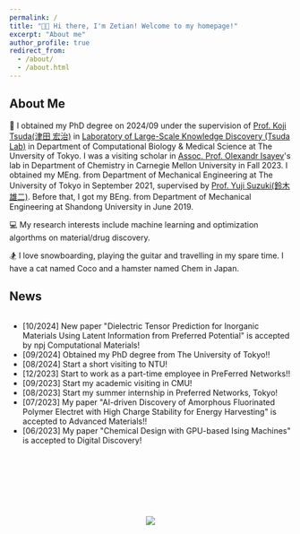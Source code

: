 ```yaml
---
permalink: /
title: "👋🏻 Hi there, I'm Zetian! Welcome to my homepage!"
excerpt: "About me"
author_profile: true
redirect_from: 
  - /about/
  - /about.html
---
```


## About Me

🏫 I obtained my PhD degree on 2024/09 under the supervision of [Prof. Koji Tsuda(津田 宏治)](https://scholar.google.com/citations?user=HvVqBmkAAAAJ&hl=en) in [Laboratory of Large-Scale Knowledge Discovery (Tsuda Lab)](https://www.tsudalab.org/en/) in Department of Computational Biology & Medical Science at The Unversity of Tokyo. I was a visiting scholar in [Assoc. Prof. Olexandr Isayev](https://scholar.google.com/citations?user=7ICaR4EAAAAJ&hl=en)'s lab in Department of Chemistry in Carnegie Mellon University in Fall 2023. I obtained my MEng. from Department of Mechanical Engineering at The University of Tokyo in September 2021, supervised by [Prof. Yuji Suzuki(鈴木 雄二)](http://www.mesl.t.u-tokyo.ac.jp/users/ysuzuki/). Before that, I got my BEng. from Department of Mechanical Engineering at Shandong University in June 2019.

<!-- <div align="right">
  <img  width="200" src="/images/coco.jpg">
  <center>Coco!!</center>
</div> -->
💻 My research interests include machine learning and optimization algorthms on material/drug discovery.

🏂 I love snowboarding, playing the guitar and travelling in my spare time. I have a cat named Coco and a hamster named Chem in Japan.

## News

<div style="height: 300px; overflow: auto;">
  <ul>
    <li>[10/2024] New paper "Dielectric Tensor Prediction for Inorganic Materials Using Latent Information from Preferred Potential" is accepted by npj Computational Materials! </li>
    <li>[09/2024] Obtained my PhD degree from The University of Tokyo!!</li>
    <li>[08/2024] Start a short visiting to NTU!</li>
    <li>[12/2023] Start to work as a part-time employee in PreFerred Networks!!</li>
    <li>[09/2023] Start my academic visiting in CMU!</li>
    <li>[08/2023] Start my summer internship in Preferred Networks, Tokyo!</li>
    <li>[07/2023] My paper "AI-driven Discovery of Amorphous Fluorinated Polymer Electret with High Charge Stability for Energy Harvesting" is accepted to Advanced Materials!!</li>
    <li>[06/2023] My paper "Chemical Design with GPU-based Ising Machines" is accepted to Digital Discovery!</li>
  </ul>
</div>


<br/><br/>

<center><a href='https://clustrmaps.com/site/1bx9c'  title='Visit tracker'><img src='//clustrmaps.com/map_v2.png?cl=6dc8ed&w=360&t=tt&d=i0zjqmRpUxltptYkoIylkMNze_2JWFqKszK7wGhl9cQ&co=ffffff&ct=808080'/></a><center>